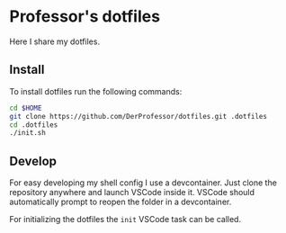 # Professor's dotfiles
Here I share my dotfiles.

## Install
To install dotfiles run the following commands:
```zsh
cd $HOME
git clone https://github.com/DerProfessor/dotfiles.git .dotfiles
cd .dotfiles
./init.sh
```

## Develop
For easy developing my shell config I use a devcontainer.
Just clone the repository anywhere and launch VSCode inside it.
VSCode should automatically prompt to reopen the folder in a devcontainer.

For initializing the dotfiles the `init` VSCode task can be called.

